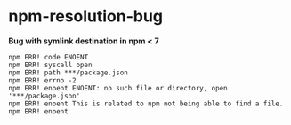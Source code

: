 # npm-resolution-bug

**Bug with symlink destination in npm < 7**

```
npm ERR! code ENOENT
npm ERR! syscall open
npm ERR! path ***/package.json
npm ERR! errno -2
npm ERR! enoent ENOENT: no such file or directory, open '***/package.json'
npm ERR! enoent This is related to npm not being able to find a file.
npm ERR! enoent 


```
